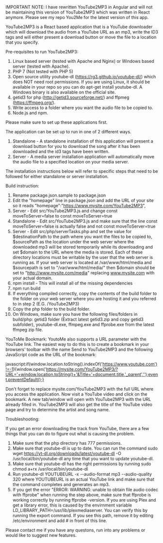 IMPORTANT NOTE: I have rewritten YouTube2MP3 in Angular and will not be maintaining this version of YouTube2MP3 which was written in React anymore. Please see my repo You2Me for the latest version of this app. 

YouTube2MP3 is a React based application that is a YouTube downloader which will download the audio from a YouTube URL as an mp3, write the ID3 tags and will either present a download button or move the file to a location that you specify.

Pre-requisites to run YouTube2MP3:
1. Linux based server (tested with Apache and Nginx) or Windows based server (tested with Apache).
2. PHP 7 (Not tested with PHP 5) 
3. Open source utility youtube-dl (https://rg3.github.io/youtube-dl/) which does NOT need root permissions. If you are using Linux, it should be available in your repo so you can do apt-get install youtube-dl. A Windows binary is also available on the official site.
4. getid3 for php (http://getid3.sourceforge.net/) and ffpmeg (https://ffmpeg.org/). 
5. Write access to a folder where you want the audio file to be copied to.
6. Node.js and npm.
 
Please make sure to set up these applications first.

The application can be set up to run in one of 2 different ways. 

1. Standalone - A standalone installation of this application will present a download button for you to download the song after it has been downloaded and the id3 tags have been written.
2. Server - A media server installation application will automatically move the audio file to a specified location on your media server.

The installation instructions below will refer to specific steps that need to be followed for either standalone or server installation.

Build instruction:

1. Rename package.json.sample to package.json
2. Edit the "homepage" line in package.json and add the URL of your site so it reads "homepage":"https://www.mysite.com/YouTube2MP3",
3. Server - Edit src/YouTube2MP3.js and change const moveToServer=false to const moveToServer=true
4. Standalone - Edit src/YouTube2MP3.js and make sure that the line const moveToServer=false is actually false and not const moveToServer=true
5. Server - Edit src/php/serverTasks.php and set the value for $destinationPath to the path where you want the files to be copied to, $sourcePath as the location under the web server where the downloaded mp3 will be stored temporarily while its downloading and set $domain to the URL where the media is stored. Each of these directory locations must be writable by the user that the web server is running as. If your web server is located at /var/www/html/media and $sourcepath is set to "/var/www/html/media/" then $domain should be set to "http://www.mysite.com/media" replacing www.mysite.com with your actual domain.
6. npm install - This will install all of the missing dependencies
7. npm run build
8. If everything compiled correctly, copy the contents of the build folder to the folder on your web server where you are hosting it and you referred to in step 2 (E.G. /YouTube2MP3)
9. Copy the php folder to the build folder.
10. On Windows, make sure you have the following files/folders in build/php: getid3 folder (Extract latest getid3.zip and copy getid3 subfolder), youtube-dl.exe, ffmpeg.exe and ffprobe.exe from the latest ffmpeg zip file.

YouToMe Bookmark:
YoutoMe also supports a URL parameter with the YouTube link. The easiest way to do this is to create a bookmark in your browsers' toolbar with the name Send to YouTube2MP3 and the following JavaScript code as the URL of the bookmark:

javascript:if(window.location.toString().indexOf('https://www.youtube.com')!=-1){window.open('https://mysite.com/YouTube2MP3/?URL='+window.location.toString()+'&Title='+document.title,'_parent','');event.preventDefault();}

Don't forget to replace mysite.com/YouTube2MP3 with the full URL where you access the application. Now visit a YouTube video and click on the bookmark. A new tab/window will open with YouTube2MP3 with the URL already filled in. YouTube2MP3 will also get the title of the YouTube video page and try to determine the artist and song name. 


Troubleshooting: 

If you get an error downloading the track from YouTube, there are a few things that you can do to figure out what is causing the problem.

1. Make sure that the php directory has 777 permissions.
2. Make sure that youtube-dl is up to date. You can run the command sudo wget https://yt-dl.org/downloads/latest/youtube-dl -O /usr/local/bin/youtube-dl any time that you want to update youtube-dl. 
3. Make sure that youtube-dl has the right permissions by running sudo chmod a+rx /usr/local/bin/youtube-dl
4. Run youtube-dl YOUTUBEURL -x --audio-format mp3 --audio-quality 320 where YOUTUBEURL is an actual YouTube link and make sure that the command completes and generates an mp3.
5. If you get the error "ERROR: WARNING: unable to obtain file audio codec with ffprobe" when running the step above, make sure that ffprobe is working correctly by running ffprobe -version. If you are using Plex and get a library error, this is caused by the envirnment variable LD_LIBRARY_PATH=/usr/lib/plexmediaserver. You can verify this by running the export command. If you see this path, remove it by editing /etc/environment and add # in front of this line.

Please contact me if you have any questons, run into any problems or would like to suggest new features. 
